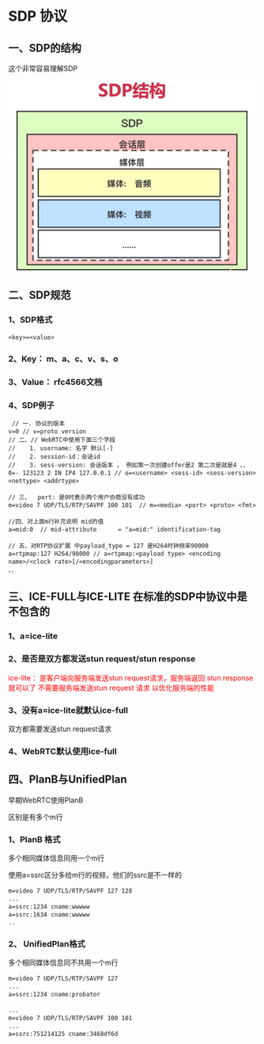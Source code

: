 # SDP 协议


## 一、SDP的结构

这个非常容易理解SDP


![SDP的结构](https://github.com/chensongpoixs/crtc_doc/blob/master/%E5%AA%92%E4%BD%93%E5%8D%8F%E5%95%86/img/sdp_struct.jpg)


## 二、SDP规范

### 1、SDP格式
    
```
<key>=<value>
```

### 2、Key： m、a、c、v、s、o
   
    
### 3、Value： rfc4566文档
    

### 4、SDP例子
    
```
 // 一. 协议的版本
v=0 // v=proto version
// 二、// WebRTC中使用下面三个字段
//    1. username: 名字 默认[-]
//    2. session-id：会话id
//    3. sess-version: 会话版本 ， 例如第一次创建offer是2 第二次是就是4 、、
0=- 123123 2 IN IP4 127.0.0.1 // o=<username> <sess-id> <sess-version> <nettype> <addrtype>   

// 三、  port: 是0时表示两个用户协商没有成功
m=video 7 UDP/TLS/RTP/SAVPF 100 101  // m=<media> <port> <proto> <fmt>

//四、对上面m行补充说明 mid的值
a=mid:0  // mid-attribute      = "a=mid:" identification-tag 

// 五、对RTP协议扩展 中payload_type = 127 是H264时钟频率90000
a=rtpmap:127 H264/90000 // a=rtpmap:<payload type> <encoding name>/<clock rate>[/<encodingparameters>]
、、
```

## 三、ICE-FULL与ICE-LITE 在标准的SDP中协议中是不包含的

### 1、a=ice-lite

### 2、是否是双方都发送stun request/stun response


<font color='red'>ice-lite： 是客户端向服务端发送stun request请求，服务端返回 stun response 就可以了 不需要服务端发送stun request 请求 以优化服务端的性能 </font>

### 3、没有a=ice-lite就默认ice-full

双方都需要发送stun request请求

### 4、WebRTC默认使用ice-full


## 四、PlanB与UnifiedPlan

早期WebRTC使用PlanB


区别是有多个m行


### 1、PlanB 格式

多个相同媒体信息同用一个m行

使用a=ssrc区分多给m行的视频，他们的ssrc是不一样的

```
m=video 7 UDP/TLS/RTP/SAVPF 127 128
...
a=ssrc:1234 cname:wwwww
a=ssrc:1634 cname:wwwww
..

```

### 2、 UnifiedPlan格式


多个相同媒体信息同不共用一个m行



```
m=video 7 UDP/TLS/RTP/SAVPF 127
...
a=ssrc:1234 cname:probator

...
m=video 7 UDP/TLS/RTP/SAVPF 100 101
...
a=ssrc:751214125 cname:3468df6d

```



